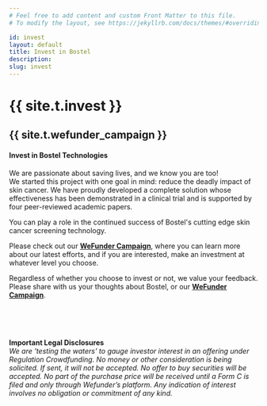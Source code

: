 ```yaml
---
# Feel free to add content and custom Front Matter to this file.
# To modify the layout, see https://jekyllrb.com/docs/themes/#overriding-theme-defaults

id: invest
layout: default
title: Invest in Bostel
description: 
slug: invest
---
```

<!-- <div id="player" data-plyr-provider="vimeo" data-plyr-embed-id="331429597" data-vimeo-responsive="true" data-vimeo-autplay="true"></div> -->
<div class="page-header">
    <div class="page-header__content container">
        <h1 class="h5 page-label">{{ site.t.invest }}</h1>
        <h2 class="h1 page-title">{{ site.t.wefunder_campaign }}</h2>
    </div>
</div>
<article class="page-content">    
    <section class="page-section">
        <div class="container">
            <div class="row">
            <div class="invest-info col">
                <div class="invest-block">
                    <h4 class="invest-block-title">Invest in Bostel Technologies</h4>
                    <p>
                        We are passionate about saving lives, and we know you are too! <br />
                        We started this project with one goal in mind: reduce the deadly impact of skin cancer. We have proudly developed a complete solution whose effectiveness has been demonstrated in a clinical trial and is supported by four peer-reviewed academic papers.
                    </p>
                    <p>    
                        You can play a role in the continued success of Bostel's cutting edge skin cancer screening technology.<br />
                    </p>
                    <p>
                    Please check out our <b><a target="_new" href="https://wefunder.com/bostel.technologies.llc.2">WeFunder Campaign</a></b>, where you can learn more about our latest efforts, and if you are interested, make an investment at whatever level you choose.
					</p>
					<p>
					Regardless of whether you choose to invest or not, we value your feedback. Please share with us your thoughts about Bostel, or our <b><a target="_new" href="https://wefunder.com/bostel.technologies.llc.2">WeFunder Campaign</a></b>.
					</p>
					<br />
					<br />
					<br />
                    </p>
                    <p>
                     <b>Important Legal Disclosures </b><br />
                    <i>We are 'testing the waters' to gauge investor interest in an offering under Regulation Crowdfunding. No money or other consideration is being solicited. If sent, it will not be accepted. No offer to buy securities will be accepted. No part of the purchase price will be received until a Form C is filed and only through Wefunder’s platform. Any indication of interest involves no obligation or commitment of any kind.</i>
                    </p>
                </div>
            </div>
            </div>
        </div>
    </section> 
    
  
</article>
